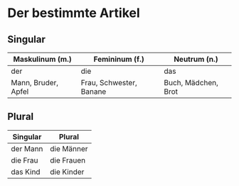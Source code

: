 # Der bestimmte Artikel

## Singular

| Maskulinum (m.)     | Femininum (f.)          | Neutrum (n.)        |
| ------------------- | ----------------------- | ------------------- |
| der                 | die                     | das                 |
| Mann, Bruder, Apfel | Frau, Schwester, Banane | Buch, Mädchen, Brot |

## Plural

| Singular | Plural     |
| -------- | ---------- |
| der Mann | die Männer |
| die Frau | die Frauen |
| das Kind | die Kinder |
